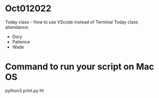 # Oct012022
Today class - How to use VScode instead of Terminal
Today class attendance: 
- Dory
- Patience
- Wade

# Command to run your script on Mac OS
python3 print.py
Hi 